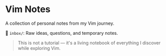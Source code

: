 # Vim Notes

A collection of personal notes from my Vim journey.

📂 `inbox/`: Raw ideas, questions, and temporary notes.

> This is not a tutorial — it's a living notebook of everything I discover while exploring Vim.
